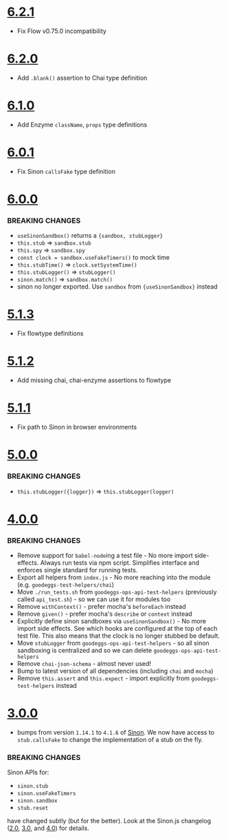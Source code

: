 # [6.2.1](https://github.com/goodeggs/goodeggs-test-helpers/compare/v6.1.0...v6.2.0)

- Fix Flow v0.75.0 incompatibility

# [6.2.0](https://github.com/goodeggs/goodeggs-test-helpers/compare/v6.1.0...v6.2.0)

- Add `.blank()` assertion to Chai type definition

# [6.1.0](https://github.com/goodeggs/goodeggs-test-helpers/compare/v6.0.1...v6.1.0)

- Add Enzyme `className`, `props` type definitions

# [6.0.1](https://github.com/goodeggs/goodeggs-test-helpers/compare/v6.0.0...v6.0.1)

- Fix Sinon `callsFake` type definition

# [6.0.0](https://github.com/goodeggs/goodeggs-test-helpers/compare/v5.1.0...v6.0.0)

### BREAKING CHANGES
- `useSinonSandbox()` returns a `{sandbox, stubLogger}`
- `this.stub` => `sandbox.stub`
- `this.spy` => `sandbox.spy`
- `const clock = sandbox.useFakeTimers()` to mock time
- `this.stubTime()` => `clock.setSystemTime()`
- `this.stubLogger()` => `stubLogger()`
- `sinon.match()` => `sandbox.match()`
- sinon no longer exported. Use `sandbox` from `{useSinonSandbox}` instead

# [5.1.3](https://github.com/goodeggs/goodeggs-test-helpers/compare/v5.1.2...v5.1.3)

- Fix flowtype definitions

# [5.1.2](https://github.com/goodeggs/goodeggs-test-helpers/compare/v5.1.1...v5.1.2)

- Add missing chai, chai-enzyme assertions to flowtype

# [5.1.1](https://github.com/goodeggs/goodeggs-test-helpers/compare/v5.1.0...v5.1.1)

- Fix path to Sinon in browser environments

# [5.0.0](https://github.com/goodeggs/goodeggs-test-helpers/compare/v4.0.0...v5.0.0)

### BREAKING CHANGES
- `this.stubLogger({logger})` => `this.stubLogger(logger)`

# [4.0.0](https://github.com/goodeggs/goodeggs-test-helpers/compare/v3.0.0...v4.0.0)

### BREAKING CHANGES
- Remove support for `babel-node`ing a test file - No more import side-effects. Always run tests via npm script. Simplifies interface and enforces single standard for running tests.
- Export all helpers from `index.js` - No more reaching into the module (e.g. `goodeggs-test-helpers/chai`)
- Move `./run_tests.sh` from `goodeggs-ops-api-test-helpers` (previously called `api_test.sh`) - so we can use it for modules too
- Remove `withContext()` - prefer mocha's `beforeEach` instead
- Remove `given()` - prefer mocha's `describe` or `context` instead
- Explicitly define sinon sandboxes via `useSinonSandbox()` - No more import side effects. See which hooks are configured at the top of each test file. This also means that the clock is no longer stubbed be default.
- Move `stubLogger` from  `goodeggs-ops-api-test-helpers` - so all sinon sandboxing is centralized and so we can delete `goodeggs-ops-api-test-helpers`
- Remove `chai-json-schema` - almost never used!
- Bump to latest version of all dependencies (including `chai` and `mocha`)
- Remove `this.assert` and `this.expect` - import explicitly from `goodeggs-test-helpers` instead

# [3.0.0](https://github.com/goodeggs/goodeggs-test-helpers/compare/v2.0.0...v3.0.0)

* bumps from version `1.14.1` to `4.1.6` of [Sinon](http://sinonjs.org/). We now have access to `stub.callsFake` to change the implementation of a stub on the fly.

### BREAKING CHANGES

Sinon APIs for:

* `sinon.stub`
* `sinon.useFakeTimers`
* `sinon.sandbox`
* `stub.reset`

have changed subtly (but for the better). Look at the Sinon.js changelog ([2.0](http://sinonjs.org/guides/migrating-to-2.0), [3.0](http://sinonjs.org/guides/migrating-to-3.0), and [4.0](http://sinonjs.org/guides/migrating-to-4.0)) for details.

